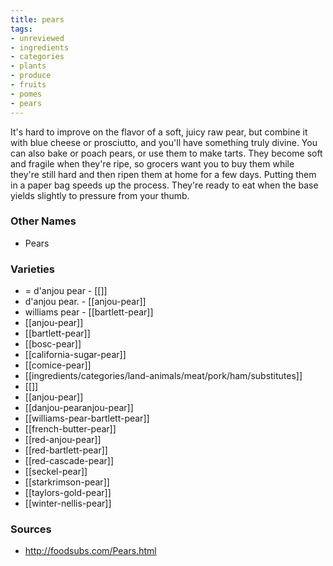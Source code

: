 ```yaml
---
title: pears
tags:
- unreviewed
- ingredients
- categories
- plants
- produce
- fruits
- pomes
- pears
---
```

It's hard to improve on the flavor of a soft, juicy raw pear, but combine it with blue cheese or prosciutto, and you'll have something truly divine. You can also bake or poach pears, or use them to make tarts. They become soft and fragile when they're ripe, so grocers want you to buy them while they're still hard and then ripen them at home for a few days. Putting them in a paper bag speeds up the process. They're ready to eat when the base yields slightly to pressure from your thumb.

### Other Names

* Pears

### Varieties

* = d'anjou pear - [[]]
* d'anjou pear. - [[anjou-pear]]
* williams pear - [[bartlett-pear]]
* [[anjou-pear]]
* [[bartlett-pear]]
* [[bosc-pear]]
* [[california-sugar-pear]]
* [[comice-pear]]
* [[ingredients/categories/land-animals/meat/pork/ham/substitutes]]
* [[]]
* [[anjou-pear]]
* [[danjou-pearanjou-pear]]
* [[williams-pear-bartlett-pear]]
* [[french-butter-pear]]
* [[red-anjou-pear]]
* [[red-bartlett-pear]]
* [[red-cascade-pear]]
* [[seckel-pear]]
* [[starkrimson-pear]]
* [[taylors-gold-pear]]
* [[winter-nellis-pear]]

### Sources
* http://foodsubs.com/Pears.html
